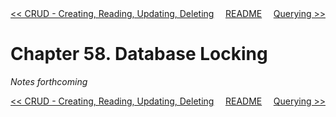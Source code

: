 <div>
<div style='float: left'><a href='ch57-crud-creating-reading-updating-deleting.md'>&lt;&lt; CRUD - Creating, Reading, Updating, Deleting</a></div>
<div style='float: right'><a href='ch59-querying.md'>Querying &gt;&gt;</a></div>
<div style='float: inline-auto;text-align:center'><a href='README.md'>README</a></div>
<div style="clear: both"></div>
</div>

# Chapter 58. Database Locking

*Notes forthcoming*

<div>
<div style='float: left'><a href='ch57-crud-creating-reading-updating-deleting.md'>&lt;&lt; CRUD - Creating, Reading, Updating, Deleting</a></div>
<div style='float: right'><a href='ch59-querying.md'>Querying &gt;&gt;</a></div>
<div style='float: inline-auto;text-align:center'><a href='README.md'>README</a></div>
<div style="clear: both"></div>
</div>